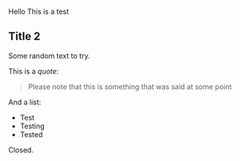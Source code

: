 Hello
This is a test


## Title 2
Some random text to try. 

This is a *quote*:
> Please note that this is something that was said at some point

And a list:
- Test
- Testing
- Tested


Closed.
